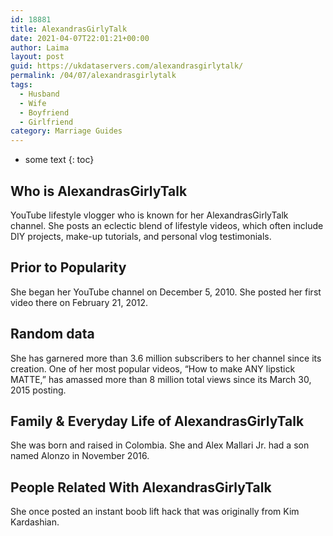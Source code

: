 ```yaml
---
id: 18881
title: AlexandrasGirlyTalk
date: 2021-04-07T22:01:21+00:00
author: Laima
layout: post
guid: https://ukdataservers.com/alexandrasgirlytalk/
permalink: /04/07/alexandrasgirlytalk
tags:
  - Husband
  - Wife
  - Boyfriend
  - Girlfriend
category: Marriage Guides
---
```


* some text
{: toc}


## Who is AlexandrasGirlyTalk
                  
                  
                  
YouTube lifestyle vlogger who is known for her AlexandrasGirlyTalk channel. She posts an eclectic blend of lifestyle videos, which often include DIY projects, make-up tutorials, and personal vlog testimonials.
                  
              
            
              
            
                
                
                
## Prior to Popularity
                  
                  
                  
She began her YouTube channel on December 5, 2010. She posted her first video there on February 21, 2012.
                  
              
            
              
            
                
                
                
## Random data
                  
                  
                  
She has garnered more than 3.6 million subscribers to her channel since its creation. One of her most popular videos, &#8220;How to make ANY lipstick MATTE,&#8221; has amassed more than 8 million total views since its March 30, 2015 posting.
                  
              
            
              
            
                
                
                
## Family & Everyday Life of AlexandrasGirlyTalk
                  
                  
                  
She was born and raised in Colombia. She and Alex Mallari Jr. had a son named Alonzo in November 2016.
                  
              
            
              
            
                
                
                
## People Related With AlexandrasGirlyTalk
                  
                  
                  
She once posted an instant boob lift hack that was originally from Kim Kardashian.
                  
              
            
              
            
                
              
            
              
              
            
            
              
            
          
          
          